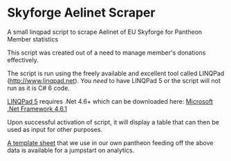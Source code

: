 # Skyforge Aelinet Scraper
A small linqpad script to scrape Aelinet of EU Skyforge for Pantheon Member statistics

This script was created out of a need to manage member's donations effectively. 

The script is run using the freely available and excellent tool called LINQPad (http://www.linqpad.net). You *need* to have LINQPad 5 or the script will not run as it is C# 6 code.

[LINQPad 5](http://www.linqpad.net/Download.aspx) requires .Net 4.6+ which can be downloaded here: [Microsoft .Net Framework 4.6.1](http://www.microsoft.com/en-us/download/details.aspx?id=49981)

Upon successful activation of script, it will display a table that can then be used as input for other purposes.

[A template sheet](https://github.com/Venomed/SkyforgeAelinetScraper/raw/master/Pantheon%20Data%20Statistics%20Template.xlsx) that we use in our own pantheon feeding off the above data is available for a jumpstart on analytics.
